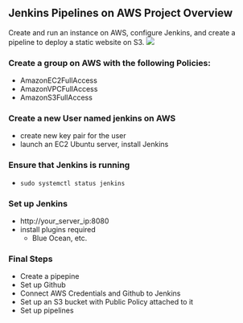 ## Jenkins Pipelines on AWS Project Overview
Create and run an instance on AWS, configure Jenkins, and create a pipeline to deploy a static website on S3.
<img src="img/pipelineimg.png"/>

### Create a group on AWS with the following Policies:
* AmazonEC2FullAccess
* AmazonVPCFullAccess
* AmazonS3FullAccess

### Create a new User named jenkins on AWS
* create new key pair for the user
* launch an EC2 Ubuntu server,  install Jenkins

### Ensure that Jenkins is running
* `sudo systemctl status jenkins`

### Set up Jenkins
* http://your_server_ip:8080
* install plugins required
  * Blue Ocean, etc.

### Final Steps
* Create a pipepine
* Set up Github
* Connect AWS Credentials and Github to Jenkins
* Set up an S3 bucket with Public Policy attached to it
* Set up pipelines



